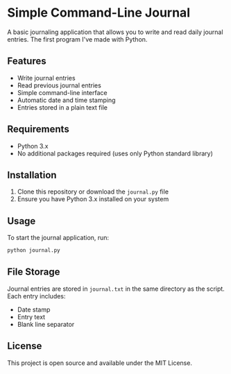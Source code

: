 # Simple Command-Line Journal

A basic journaling application that allows you to write and read daily journal entries. The first program I've made with Python.

## Features

- Write journal entries
- Read previous journal entries
- Simple command-line interface
- Automatic date and time stamping
- Entries stored in a plain text file

## Requirements

- Python 3.x
- No additional packages required (uses only Python standard library)

## Installation

1. Clone this repository or download the `journal.py` file
2. Ensure you have Python 3.x installed on your system

## Usage

To start the journal application, run:

```bash
python journal.py
```

## File Storage

Journal entries are stored in `journal.txt` in the same directory as the script. Each entry includes:
- Date stamp
- Entry text
- Blank line separator

## License

This project is open source and available under the MIT License.
